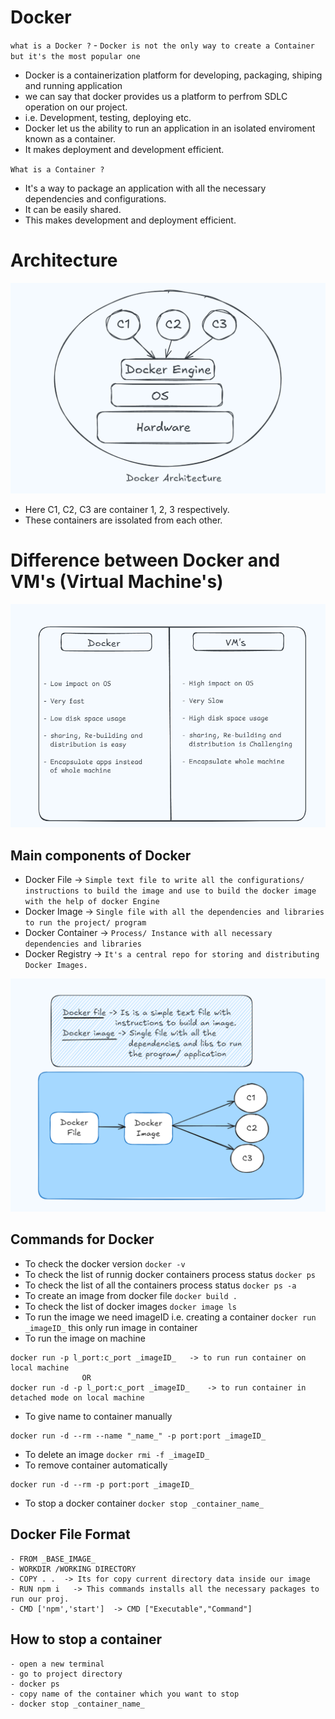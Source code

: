 # Docker

`what is a Docker ?` - `Docker is not the only way to create a Container but it's the most popular one`
- Docker is a containerization platform for developing, packaging, shiping and running application 
- we can say that docker provides us a platform to perfrom SDLC operation on our project.
- i.e. Development, testing, deploying etc.
- Docker let us the ability to run an application in an isolated enviroment known as a container.
- It makes deployment and development efficient.

`What is a Container ?`
- It's a way to package an application with all the necessary dependencies and configurations.
- It can be easily shared.
- This makes development and deployment efficient.

# Architecture
![Docker Architecture](misc/Architecture.png)
- Here C1, C2, C3 are container 1, 2, 3 respectively.
- These containers are issolated from each other. 

# Difference between Docker and VM's (Virtual Machine's)
![Difference Between Docker and Virtual Machine's](misc/Diff_Docker_VM.png)


## Main components of Docker
- Docker File -> `Simple text file to write all the configurations/ instructions to build the image and use to build the docker image with the help of docker Engine`
- Docker Image -> `Single file with all the dependencies and libraries to run the project/ program`
- Docker Container -> `Process/ Instance with all necessary dependencies and libraries`
- Docker Registry -> `It's a central repo for storing and distributing Docker Images.`

![Chart](misc/Docker_file-Image.png)


## Commands for Docker
- To check the docker version `docker -v`
- To check the list of runnig docker containers process status `docker ps`
- To check the list of all the containers process status `docker ps -a`
- To create an image from docker file `docker build .`
- To check the list of docker images  `docker image ls`
- To run the image we need imageID i.e. creating a container `docker run _imageID_` this only run image in container
- To run the image on machine
```
docker run -p l_port:c_port _imageID_   -> to run run container on local machine
                OR
docker run -d -p l_port:c_port _imageID_    -> to run container in detached mode on local machine
```
- To give name to container manually 
```
docker run -d --rm --name "_name_" -p port:port _imageID_
```
- To delete an image `docker rmi -f _imageID_`
- To remove container automatically 
```
docker run -d --rm -p port:port _imageID_
``` 
- To stop a docker container `docker stop _container_name_`

## Docker File Format
```
- FROM _BASE_IMAGE_
- WORKDIR /WORKING DIRECTORY
- COPY . .  -> Its for copy current directory data inside our image
- RUN npm i   -> This commands installs all the necessary packages to run our proj.
- CMD ['npm','start']  -> CMD ["Executable","Command"]
```

## How to stop a container
```
- open a new terminal
- go to project directory
- docker ps
- copy name of the container which you want to stop
- docker stop _container_name_
```


